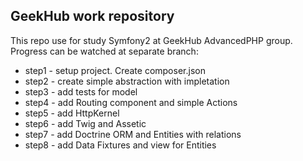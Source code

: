 GeekHub work repository
---
This repo use for study Symfony2 at GeekHub AdvancedPHP group.
Progress can be watched at separate branch:
* step1 - setup project. Create composer.json
* step2 - create simple abstraction with impletation
* step3 - add tests for model
* step4 - add Routing component and simple Actions
* step5 - add HttpKernel
* step6 - add Twig and Assetic
* step7 - add Doctrine ORM and Entities with relations
* step8 - add Data Fixtures and view for Entities

